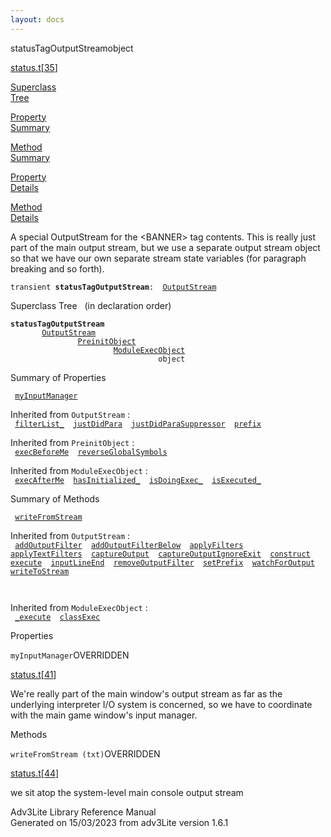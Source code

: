 ```yaml
---
layout: docs
---
```

<span class="title">statusTagOutputStream</span><span class="type">object</span>

[status.t](../file/status.t.html)\[[35](../source/status.t.html#35)\]

[Superclass  
Tree](#_SuperClassTree_)

[Property  
Summary](#_PropSummary_)

[Method  
Summary](#_MethodSummary_)

[Property  
Details](#_Properties_)

[Method  
Details](#_Methods_)

<div class="fdesc">

A special OutputStream for the \<BANNER\> tag contents. This is really
just part of the main output stream, but we use a separate output stream
object so that we have our own separate stream state variables (for
paragraph breaking and so forth).

`transient `**`statusTagOutputStream`**` :   `[`OutputStream`](../object/OutputStream.html)

</div>

<span id="_SuperClassTree_"></span>

<div class="mjhd">

<span class="hdln">Superclass Tree</span>   (in declaration order)

</div>

**`statusTagOutputStream`**  
`         `[`OutputStream`](../object/OutputStream.html)  
`                 `[`PreinitObject`](../object/PreinitObject.html)  
`                         `[`ModuleExecObject`](../object/ModuleExecObject.html)  
`                                 object`  
<span id="_PropSummary_"></span>

<div class="mjhd">

<span class="hdln">Summary of Properties</span>  

</div>

` `[`myInputManager`](#myInputManager)`  `

Inherited from `OutputStream` :  
` `[`filterList_`](../object/OutputStream.html#filterList_)`  `[`justDidPara`](../object/OutputStream.html#justDidPara)`  `[`justDidParaSuppressor`](../object/OutputStream.html#justDidParaSuppressor)`  `[`prefix`](../object/OutputStream.html#prefix)`  `

Inherited from `PreinitObject` :  
` `[`execBeforeMe`](../object/PreinitObject.html#execBeforeMe)`  `[`reverseGlobalSymbols`](../object/PreinitObject.html#reverseGlobalSymbols)`  `

Inherited from `ModuleExecObject` :  
` `[`execAfterMe`](../object/ModuleExecObject.html#execAfterMe)`  `[`hasInitialized_`](../object/ModuleExecObject.html#hasInitialized_)`  `[`isDoingExec_`](../object/ModuleExecObject.html#isDoingExec_)`  `[`isExecuted_`](../object/ModuleExecObject.html#isExecuted_)`  `

<span id="_MethodSummary_"></span>

<div class="mjhd">

<span class="hdln">Summary of Methods</span>  

</div>

` `[`writeFromStream`](#writeFromStream)`  `

Inherited from `OutputStream` :  
` `[`addOutputFilter`](../object/OutputStream.html#addOutputFilter)`  `[`addOutputFilterBelow`](../object/OutputStream.html#addOutputFilterBelow)`  `[`applyFilters`](../object/OutputStream.html#applyFilters)`  `[`applyTextFilters`](../object/OutputStream.html#applyTextFilters)`  `[`captureOutput`](../object/OutputStream.html#captureOutput)`  `[`captureOutputIgnoreExit`](../object/OutputStream.html#captureOutputIgnoreExit)`  `[`construct`](../object/OutputStream.html#construct)`  `[`execute`](../object/OutputStream.html#execute)`  `[`inputLineEnd`](../object/OutputStream.html#inputLineEnd)`  `[`removeOutputFilter`](../object/OutputStream.html#removeOutputFilter)`  `[`setPrefix`](../object/OutputStream.html#setPrefix)`  `[`watchForOutput`](../object/OutputStream.html#watchForOutput)`  `[`writeToStream`](../object/OutputStream.html#writeToStream)`  `

` `

Inherited from `ModuleExecObject` :  
` `[`_execute`](../object/ModuleExecObject.html#_execute)`  `[`classExec`](../object/ModuleExecObject.html#classExec)`  `

<span id="_Properties_"></span>

<div class="mjhd">

<span class="hdln">Properties</span>  

</div>

<span id="myInputManager"></span>

`myInputManager`<span class="rem">OVERRIDDEN</span>

[status.t](../file/status.t.html)\[[41](../source/status.t.html#41)\]

<div class="desc">

We're really part of the main window's output stream as far as the
underlying interpreter I/O system is concerned, so we have to coordinate
with the main game window's input manager.

</div>

<span id="_Methods_"></span>

<div class="mjhd">

<span class="hdln">Methods</span>  

</div>

<span id="writeFromStream"></span>

`writeFromStream (txt)`<span class="rem">OVERRIDDEN</span>

[status.t](../file/status.t.html)\[[44](../source/status.t.html#44)\]

<div class="desc">

we sit atop the system-level main console output stream

</div>

<div class="ftr">

Adv3Lite Library Reference Manual  
Generated on 15/03/2023 from adv3Lite version 1.6.1

</div>
